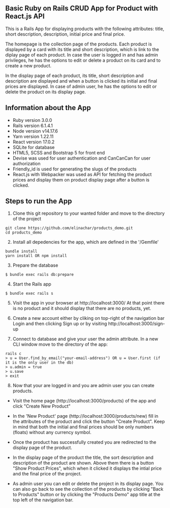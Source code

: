 ## Basic Ruby on Rails CRUD App for Product with React.js API
This is a Rails App for displaying products with the following attributes: title, short description, description, initial price and final price.

The homepage is the collection page of the products. Each product is displayed by a card with its title and short description, which is link to the diplay page of each product. In case the user is logged in and has admin privileges, he has the options to edit or delete a product on its card and to create a new product. 

In the display page of each product, its title, short description and description are displayed and when a button is clicked its initial and final prices are displayed. In case of admin user, he has the options to edit or delete the product on its display page.

## Information about the App
* Ruby version 3.0.0
* Rails version 6.1.4.1
* Node version v14.17.6
* Yarn version 1.22.11
* React version 17.0.2
* SQLite for database
* HTML5, SCSS and Bootstrap 5 for front end
* Devise was used for user authentication and CanCanCan for user authorization
* Friendly_id is used for generating the slugs of the products
* React.js with Webpacker was used as API for fetching the product prices and display them on product display page after a button is clicked.

## Steps to run the App

1. Clone this git repository to your wanted folder and move to the directory of the project
```
git clone https://github.com/elinachar/products_demo.git
cd products_demo
```

2. Install all depedencies for the app, which are defined in the '/Gemfile'
```
bundle install
yarn install OR npm install
```

3. Prepare the database
```
$ bundle exec rails db:prepare
```

4. Start the Rails app
```
$ bundle exec rails s
```

5. Visit the app in your browser at http://localhost:3000/
At that point there is no product and it should display that there are no products, yet. 

6. Create a new account either by cliking on top-right of the navigation bar Login and then clicking Sign up or by visiting http://localhost:3000/sign-up

7. Connect to database and give your user the admin attribute.
In a new CLI window move to the directory of the app:
```
rails c
> u = User.find_by_email("your-email-address") OR u = User.first (if it is the only user in the db)
> u.admin = true
> u.save
> exit
```

8. Now that your are logged in and you are admin user you can create products.
- Visit the home page (http://localhost:3000/products) of the app and click "Create New Product" 

- In the 'New Product' page (http://localhost:3000/products/new) fill in the attributes of the product and click the button "Create Product". Keep in mind that both the initial and final prices should be only numbers (floats) without any currency symbol.

- Once the product has successfully created you are redirected to the display page of the product.

- In the display page of the product the title, the sort description and description of the product are shown. Above them there is a button "Show Product Prices", which when it clicked it displays the intial price and the final price of the project.

- As admin user you can edit or delete the project in its display page. You can also go back to see the collection of the products by clicking "Back to Products" button or by clicking the "Products Demo" app title at the top left of the navigation bar.


